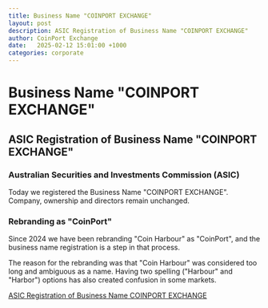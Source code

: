 ```yaml
---
title: Business Name "COINPORT EXCHANGE"
layout: post
description: ASIC Registration of Business Name "COINPORT EXCHANGE"
author: CoinPort Exchange
date:   2025-02-12 15:01:00 +1000
categories: corporate
---
```

# Business Name "COINPORT EXCHANGE"

## ASIC Registration of Business Name "COINPORT EXCHANGE"

### Australian Securities and Investments Commission (ASIC)

Today we registered the Business Name "COINPORT EXCHANGE". Company, ownership and directors remain unchanged.

### Rebranding as "CoinPort"

Since 2024 we have been rebranding "Coin Harbour" as "CoinPort", and the business name registration is a step in that process. 

The reason for the rebranding was that "Coin Harbour" was considered too long and ambiguous as a name. Having two spelling ("Harbour" and "Harbor") options has also created confusion in some markets.

[ASIC Registration of Business Name COINPORT EXCHANGE](https://doc.coinport.com.au/legal/docs/ASIC_Certificate_Business_Name_CoinPort_Exchange.PDF)

